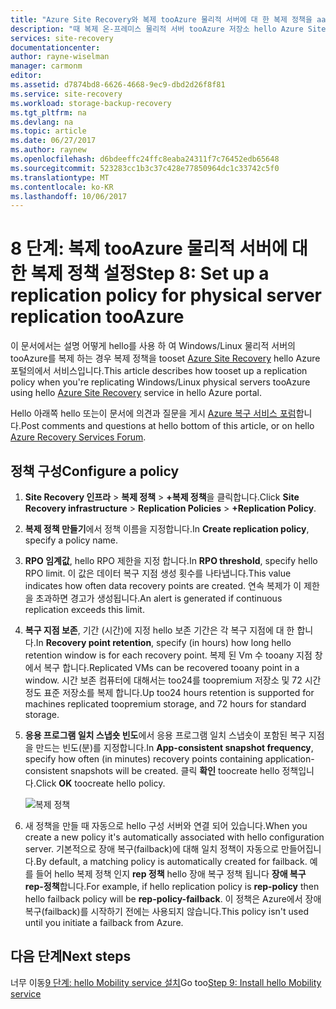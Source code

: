 ```yaml
---
title: "Azure Site Recovery와 복제 tooAzure 물리적 서버에 대 한 복제 정책을 aaaSet | Microsoft Docs"
description: "때 복제 온-프레미스 물리적 서버 tooAzure 저장소 hello Azure Site Recovery 서비스를 사용 하 여 복제 정책을 tooset 필요 hello 단계가 요약 되어 있습니다."
services: site-recovery
documentationcenter: 
author: rayne-wiselman
manager: carmonm
editor: 
ms.assetid: d7874bd8-6626-4668-9ec9-dbd2d26f8f81
ms.service: site-recovery
ms.workload: storage-backup-recovery
ms.tgt_pltfrm: na
ms.devlang: na
ms.topic: article
ms.date: 06/27/2017
ms.author: raynew
ms.openlocfilehash: d6bdeeffc24ffc8eaba24311f7c76452edb65648
ms.sourcegitcommit: 523283cc1b3c37c428e77850964dc1c33742c5f0
ms.translationtype: MT
ms.contentlocale: ko-KR
ms.lasthandoff: 10/06/2017
---
```

# <a name="step-8-set-up-a-replication-policy-for-physical-server-replication-tooazure"></a><span data-ttu-id="e8733-103">8 단계: 복제 tooAzure 물리적 서버에 대 한 복제 정책 설정</span><span class="sxs-lookup"><span data-stu-id="e8733-103">Step 8: Set up a replication policy for physical server replication tooAzure</span></span>


<span data-ttu-id="e8733-104">이 문서에서는 설명 어떻게 hello를 사용 하 여 Windows/Linux 물리적 서버의 tooAzure를 복제 하는 경우 복제 정책을 tooset [Azure Site Recovery](site-recovery-overview.md) hello Azure 포털의에서 서비스입니다.</span><span class="sxs-lookup"><span data-stu-id="e8733-104">This article describes how tooset up a replication policy when you're replicating Windows/Linux physical servers tooAzure using hello [Azure Site Recovery](site-recovery-overview.md) service in hello Azure portal.</span></span>


<span data-ttu-id="e8733-105">Hello 아래쪽 hello 또는이 문서에 의견과 질문을 게시 [Azure 복구 서비스 포럼](https://social.msdn.microsoft.com/forums/azure/home?forum=hypervrecovmgr)합니다.</span><span class="sxs-lookup"><span data-stu-id="e8733-105">Post comments and questions at hello bottom of this article, or on hello [Azure Recovery Services Forum](https://social.msdn.microsoft.com/forums/azure/home?forum=hypervrecovmgr).</span></span>


## <a name="configure-a-policy"></a><span data-ttu-id="e8733-106">정책 구성</span><span class="sxs-lookup"><span data-stu-id="e8733-106">Configure a policy</span></span>

1. <span data-ttu-id="e8733-107">**Site Recovery 인프라** > **복제 정책** > **+복제 정책**을 클릭합니다.</span><span class="sxs-lookup"><span data-stu-id="e8733-107">Click **Site Recovery infrastructure** > **Replication Policies** > **+Replication Policy**.</span></span>
2. <span data-ttu-id="e8733-108">**복제 정책 만들기**에서 정책 이름을 지정합니다.</span><span class="sxs-lookup"><span data-stu-id="e8733-108">In **Create replication policy**, specify a policy name.</span></span>
3. <span data-ttu-id="e8733-109">**RPO 임계값**, hello RPO 제한을 지정 합니다.</span><span class="sxs-lookup"><span data-stu-id="e8733-109">In **RPO threshold**, specify hello RPO limit.</span></span> <span data-ttu-id="e8733-110">이 값은 데이터 복구 지점 생성 횟수를 나타냅니다.</span><span class="sxs-lookup"><span data-stu-id="e8733-110">This value indicates how often data recovery points are created.</span></span> <span data-ttu-id="e8733-111">연속 복제가 이 제한을 초과하면 경고가 생성됩니다.</span><span class="sxs-lookup"><span data-stu-id="e8733-111">An alert is generated if continuous replication exceeds this limit.</span></span>
4. <span data-ttu-id="e8733-112">**복구 지점 보존**, 기간 (시간)에 지정 hello 보존 기간은 각 복구 지점에 대 한 합니다.</span><span class="sxs-lookup"><span data-stu-id="e8733-112">In **Recovery point retention**, specify (in hours) how long hello retention window is for each recovery point.</span></span> <span data-ttu-id="e8733-113">복제 된 Vm 수 tooany 지점 창에서 복구 합니다.</span><span class="sxs-lookup"><span data-stu-id="e8733-113">Replicated VMs can be recovered tooany point in a window.</span></span> <span data-ttu-id="e8733-114">시간 보존 컴퓨터에 대해서는 too24를 toopremium 저장소 및 72 시간 정도 표준 저장소를 복제 합니다.</span><span class="sxs-lookup"><span data-stu-id="e8733-114">Up too24 hours retention is supported for machines replicated toopremium storage, and 72 hours for standard storage.</span></span>
5. <span data-ttu-id="e8733-115">**응용 프로그램 일치 스냅숏 빈도**에서 응용 프로그램 일치 스냅숏이 포함된 복구 지점을 만드는 빈도(분)를 지정합니다.</span><span class="sxs-lookup"><span data-stu-id="e8733-115">In **App-consistent snapshot frequency**, specify how often (in minutes) recovery points containing application-consistent snapshots will be created.</span></span> <span data-ttu-id="e8733-116">클릭 **확인** toocreate hello 정책입니다.</span><span class="sxs-lookup"><span data-stu-id="e8733-116">Click **OK** toocreate hello policy.</span></span>

    ![복제 정책](./media/physical-walkthrough-replication/gs-replication2.png)
8. <span data-ttu-id="e8733-118">새 정책을 만들 때 자동으로 hello 구성 서버와 연결 되어 있습니다.</span><span class="sxs-lookup"><span data-stu-id="e8733-118">When you create a new policy it's automatically associated with hello configuration server.</span></span> <span data-ttu-id="e8733-119">기본적으로 장애 복구(failback)에 대해 일치 정책이 자동으로 만들어집니다.</span><span class="sxs-lookup"><span data-stu-id="e8733-119">By default, a matching policy is automatically created for failback.</span></span> <span data-ttu-id="e8733-120">예를 들어 hello 복제 정책 인지 **rep 정책** hello 장애 복구 정책 됩니다 **장애 복구 rep-정책**합니다.</span><span class="sxs-lookup"><span data-stu-id="e8733-120">For example, if hello replication policy is **rep-policy** then hello failback policy will be **rep-policy-failback**.</span></span> <span data-ttu-id="e8733-121">이 정책은 Azure에서 장애 복구(failback)를 시작하기 전에는 사용되지 않습니다.</span><span class="sxs-lookup"><span data-stu-id="e8733-121">This policy isn't used until you initiate a failback from Azure.</span></span>

## <a name="next-steps"></a><span data-ttu-id="e8733-122">다음 단계</span><span class="sxs-lookup"><span data-stu-id="e8733-122">Next steps</span></span>

<span data-ttu-id="e8733-123">너무 이동[9 단계: hello Mobility service 설치](physical-walkthrough-install-mobility.md)</span><span class="sxs-lookup"><span data-stu-id="e8733-123">Go too[Step 9: Install hello Mobility service](physical-walkthrough-install-mobility.md)</span></span>
